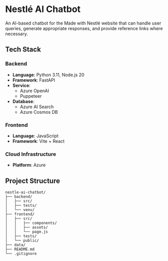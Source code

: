 # Nestlé AI Chatbot

An AI-based chatbot for the Made with Nestlé website that can handle user queries, generate appropriate responses, and provide reference links where necessary.

## Tech Stack

### Backend
- **Language**: Python 3.11, Node.js 20
- **Framework**: FastAPI
- **Service**: 
  - Azure OpenAI
  - Puppeteer
- **Database**:
  - Azure AI Search
  - Azure Cosmos DB

### Frontend
- **Language**: JavaScript
- **Framework**: Vite + React

### Cloud Infrastructure
- **Platform**: Azure

## Project Structure
```
nestle-ai-chatbot/
├── backend/
│   ├── src/
│   ├── tests/
│   └── venv/
├── frontend/
│   ├── src/
│   │   ├── components/
│   │   ├── assets/
│   │   └── page.js
│   ├── tests/
│   └── public/
├── data/
├── README.md
└── .gitignore
```
